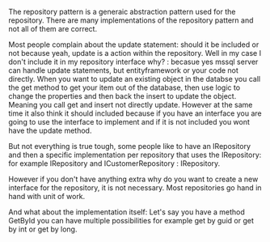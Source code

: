 The repository pattern is a generaic abstraction pattern used for the repository.
There are many implementations of the repository pattern and not all of them are correct.

Most people complain about the update statement: should it be included or not because yeah, update is a action within the repository.
Well in my case I don't include it in my repository interface why? : becasue yes mssql server can handle update statements, but entityframework or your code not directly.
When you want to update an existing object in the databse you call the get method to get your item out of the database, then use logic to change the properties and then back the insert to update the object. Meaning you call get and insert not directly update.
However at the same time it also think it should included because if you have an interface you are going to use the interface to implement and if it is not included you wont have the update method.

But not everything is true tough, some people like to have an IRepository and then a specific implementation per repository that uses the IRepository: for example IRepository and ICustomerRepository : IRepository.

However if you don't have anything extra why do you want to create a new interface for the repository, it is not necessary. 
Most repositories go hand in hand with unit of work.


And what about the implementation itself: Let's say you have a method GetById you can have multiple possibilities for example get by guid or get by int or get by long.



